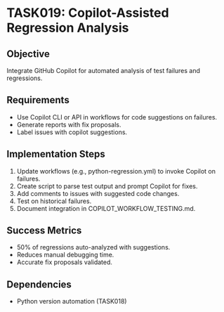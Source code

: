# TASK019: Copilot-Assisted Regression Analysis

## Objective
Integrate GitHub Copilot for automated analysis of test failures and regressions.

## Requirements
- Use Copilot CLI or API in workflows for code suggestions on failures.
- Generate reports with fix proposals.
- Label issues with copilot suggestions.

## Implementation Steps
1. Update workflows (e.g., python-regression.yml) to invoke Copilot on failures.
2. Create script to parse test output and prompt Copilot for fixes.
3. Add comments to issues with suggested code changes.
4. Test on historical failures.
5. Document integration in COPILOT_WORKFLOW_TESTING.md.

## Success Metrics
- 50% of regressions auto-analyzed with suggestions.
- Reduces manual debugging time.
- Accurate fix proposals validated.

## Dependencies
- Python version automation (TASK018)